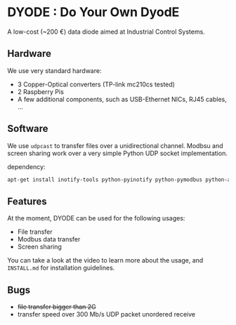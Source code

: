 # DYODE : Do Your Own DyodE
A low-cost (~200 €) data diode aimed at Industrial Control Systems.

## Hardware
We use very standard hardware:
* 3 Copper-Optical converters (TP-link mc210cs tested)
* 2 Raspberry Pis
* A few additional components, such as USB-Ethernet NICs, RJ45 cables, ...


## Software
We use ``udpcast`` to transfer files over a unidirectional channel. Modbsu and screen sharing work over a very simple Python UDP socket implementation.

dependency:
```bash
apt-get install inotify-tools python-pyinotify python-pymodbus python-async python-yaml
```

## Features
At the moment, DYODE can be used for the following usages:
* File transfer
* Modbus data transfer
* Screen sharing

You can take a look at the video to learn more about the usage, and ``INSTALL.md`` for installation guidelines.

## Bugs

* ~~file transfer bigger than 2G~~
* transfer speed over 300 Mb/s UDP packet unordered receive